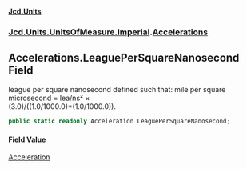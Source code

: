 #### [Jcd.Units](index.md 'index')
### [Jcd.Units.UnitsOfMeasure.Imperial](Jcd.Units.UnitsOfMeasure.Imperial.md 'Jcd.Units.UnitsOfMeasure.Imperial').[Accelerations](Accelerations.md 'Jcd.Units.UnitsOfMeasure.Imperial.Accelerations')

## Accelerations.LeaguePerSquareNanosecond Field

league per square nanosecond defined such that: mile per square microsecond = lea/ns² ×  
(3.0)/((1.0/1000.0)*(1.0/1000.0)).

```csharp
public static readonly Acceleration LeaguePerSquareNanosecond;
```

#### Field Value
[Acceleration](Acceleration.md 'Jcd.Units.UnitTypes.Acceleration')